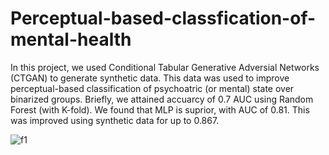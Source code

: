 # Perceptual-based-classfication-of-mental-health
In this project, we used Conditional Tabular Generative Adversial Networks (CTGAN) to generate synthetic data. 
This data was used to improve perceptual-based classification of psychoatric (or mental) state over binarized groups.
Briefly, we attained accuarcy of 0.7 AUC using Random Forest (with K-fold).
We found that MLP is suprior, with AUC of 0.81. This was improved using synthetic data for up to 0.867. 

![f1](https://user-images.githubusercontent.com/32453959/164474944-d5262c20-ccbf-4be1-a2d1-e43bbf0bb254.png)
